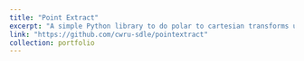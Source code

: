 ```yaml
---
title: "Point Extract"
excerpt: "A simple Python library to do polar to cartesian transforms using annular point sampling."
link: "https://github.com/cwru-sdle/pointextract"
collection: portfolio
---
```


